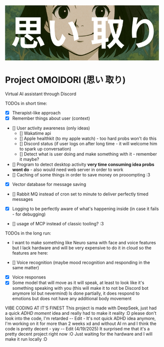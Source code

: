 ![Omoidori banner](./assets/header_image.png "Omoidori banner")</br>
# Project OMOIDORI (思い 取り)
Virtual AI assistant through Discord

TODOs in short time:

- [x] Therapist-like approach
- [x] Remember things about user (context)
- [] User activity awareness (only ideas)
    - [] Wakatime api
    - [] Apple healthkit (to my apple watch) - too hard probs won't do this
    - [] Discord status (if user logs on after long time - it will welcome him to spark up conversation)
    - [] Detect what is user doing and make something with it - remember it maybe?
- [] Program to detect desktop activity **very time consuming idea probs wont do** - also would need web server in order to work
- [] Caching of some things in order to save money on prooompting :3
- [x] Vector database for message saving
- [] Rabbit MQ instead of cron set to minute to deliver perfectly timed messages
- [x] Logging to be perfectly aware of what's happening inside (in case it fails - for debugging)
- [] usage of MCP instead of classic tooling? :3

TODOs in the long run: 
- I want to make something like Neuro sama with face and voice features but I lack hardware and will be very expensive to do it 
in cloud so the features are here: 

- [] Voice recognition (maybe mood recognition and responding in the same matter)
- [x] Voice responses
- [x] Some model that will move as it will speak, at least to look like it's something speaking with you (this will make it to not be Discord bot anymore lol but nevermind) Is done partially, it does respond to emotions but does not have any additional body movement 

VIBE CODING AT IT'S FINEST
This project is made with DeepSeek, just had a quick *ADHD moment* idea and really had to make it reality :D
please don't look into the code, I'm retarded
-- Edit - It's not quick ADHD idea anymore, I'm working on it for more than 2 weeks xd and without AI rn and I think the code is pretty decent - yay
-- Edit (4/19/2025) It surprised me that it's a pretty decent project right now :O Just waiting for the hardware and I will make it run locally :D